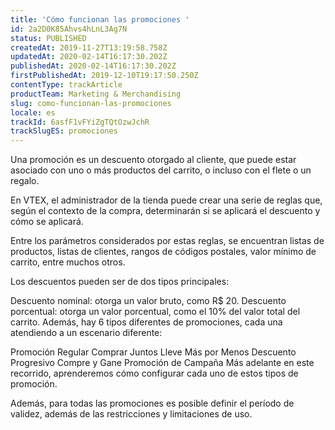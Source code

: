 ```yaml
---
title: 'Cómo funcionan las promociones '
id: 2a2D0K85Ahvs4hLnL3Ag7N
status: PUBLISHED
createdAt: 2019-11-27T13:19:58.758Z
updatedAt: 2020-02-14T16:17:30.202Z
publishedAt: 2020-02-14T16:17:30.202Z
firstPublishedAt: 2019-12-10T19:17:50.250Z
contentType: trackArticle
productTeam: Marketing & Merchandising
slug: como-funcionan-las-promociones 
locale: es
trackId: 6asfF1vFYiZgTQtOzwJchR
trackSlugES: promociones
---
```


Una promoción es un descuento otorgado al cliente, que puede estar asociado con uno o más productos del carrito, o incluso con el flete o un regalo.

En VTEX, el administrador de la tienda puede crear una serie de reglas que, según el contexto de la compra, determinarán si se aplicará el descuento y cómo se aplicará.

Entre los parámetros considerados por estas reglas, se encuentran listas de productos, listas de clientes, rangos de códigos postales, valor mínimo de carrito, entre muchos otros.

Los descuentos pueden ser de dos tipos principales:

Descuento nominal: otorga un valor bruto, como R$ 20.
Descuento porcentual: otorga un valor porcentual, como el 10% del valor total del carrito.
Además, hay 6 tipos diferentes de promociones, cada una atendiendo a un escenario diferente:

Promoción Regular
Comprar Juntos
Lleve Más por Menos
Descuento Progresivo
Compre y Gane
Promoción de Campaña
Más adelante en este recorrido, aprenderemos cómo configurar cada uno de estos tipos de promoción.

Además, para todas las promociones es posible definir el período de validez, además de las restricciones y limitaciones de uso.
